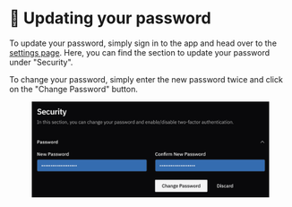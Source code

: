 # 🔑 Updating your password

To update your password, simply sign in to the app and head over to the [settings page](https://rxresume.org/dashboard/settings). Here, you can find the section to update your password under "Security".

To change your password, simply enter the new password twice and click on the "Change Password" button.

<figure><img src="../.gitbook/assets/Change-Password.png" alt="" width="563"><figcaption></figcaption></figure>
